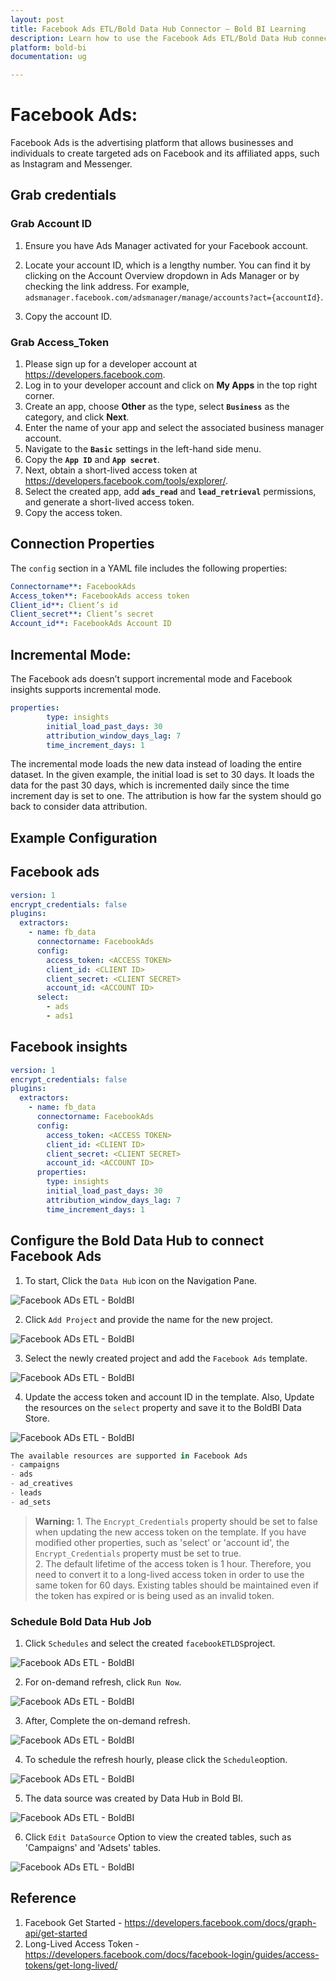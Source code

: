 ```yaml
---
layout: post
title: Facebook Ads ETL/Bold Data Hub Connector – Bold BI Learning
description: Learn how to use the Facebook Ads ETL/Bold Data Hub connectors in Bold BI Enterprise Edition. Discover simple steps to integrate data smoothly and make the most of your analytics.
platform: bold-bi
documentation: ug

---
```


# Facebook Ads:

Facebook Ads is the advertising platform that allows businesses and individuals to create targeted ads on Facebook and its affiliated apps, such as Instagram and Messenger.

## Grab credentials
### Grab Account ID

1. Ensure you have Ads Manager activated for your Facebook account.

2. Locate your account ID, which is a lengthy number. You can find it by clicking on the Account Overview dropdown in Ads Manager or by checking the link address. For example, ``adsmanager.facebook.com/adsmanager/manage/accounts?act={accountId}``.

3. Copy the account ID.

### Grab Access_Token

1. Please sign up for a developer account at https://developers.facebook.com.
2. Log in to your developer account and click on **My Apps** in the top right corner.
3. Create an app, choose **Other** as the type, select **`Business`** as the category, and click **Next**.
4. Enter the name of your app and select the associated business manager account.
5. Navigate to the **`Basic`** settings in the left-hand side menu.
6. Copy the **`App ID`** and **`App secret`**. 
7. Next, obtain a short-lived access token at https://developers.facebook.com/tools/explorer/.
8. Select the created app, add **`ads_read`** and **`lead_retrieval`** permissions, and generate a short-lived access token.
9. Copy the access token.

## Connection Properties

The `config` section in a YAML file includes the following properties:

```yaml
Connectorname**: FacebookAds
Access_token**: FacebookAds access token
Client_id**: Client’s id
Client_secret**: Client’s secret
Account_id**: FacebookAds Account ID
```
## Incremental Mode:
The Facebook ads doesn’t support incremental mode and Facebook insights supports incremental mode.
```yaml
properties:
        type: insights
        initial_load_past_days: 30
        attribution_window_days_lag: 7
        time_increment_days: 1
```
The incremental mode loads the new data instead of loading the entire dataset. In the given example, the initial load is set to 30 days. It loads the data for the past 30 days, which is incremented daily since the time increment day is set to one. The attribution is how far the system should go back to consider data attribution.

## Example Configuration

## Facebook ads

```yaml
version: 1
encrypt_credentials: false
plugins:
  extractors:
    - name: fb_data
      connectorname: FacebookAds
      config:
        access_token: <ACCESS TOKEN>
        client_id: <CLIENT ID>
        client_secret: <CLIENT SECRET>
        account_id: <ACCOUNT ID>
      select:
        - ads
        - ads1
```

## Facebook insights

```yaml
version: 1
encrypt_credentials: false
plugins:
  extractors:
    - name: fb_data
      connectorname: FacebookAds
      config:
        access_token: <ACCESS TOKEN>
        client_id: <CLIENT ID>
        client_secret: <CLIENT SECRET>
        account_id: <ACCOUNT ID>
      properties:
        type: insights
        initial_load_past_days: 30
        attribution_window_days_lag: 7
        time_increment_days: 1
```
## Configure the Bold Data Hub to connect Facebook Ads

  1. To start, Click the `Data Hub` icon on the Navigation Pane.

  ![Facebook ADs ETL - BoldBI](/static/assets/working-with-etl/images/clickdatahub.png#max-width=100%)

  2. Click `Add Project` and provide the name for the new project.
  
   ![Facebook ADs ETL - BoldBI](/static/assets/working-with-etl/images/fbads_AddProjectDataHub.png#max-width=100%)
  
  3. Select the newly created project and add the `Facebook Ads` template.

  ![Facebook ADs ETL - BoldBI](/static/assets/working-with-etl/images/fbads_TemplateDataHub.png#max-width=100%)
  
  4. Update the access token and account ID in the template. Also, Update the resources on the `select` property and save it to the BoldBI Data Store.

  ![Facebook ADs ETL - BoldBI](/static/assets/working-with-etl/images/fbads_UpdateDataHub.png#max-width=100%)

```js
The available resources are supported in Facebook Ads 
- campaigns 
- ads 
- ad_creatives 
- leads 
- ad_sets 
 ```

>**Warning:**
    1. The `Encrypt_Credentials` property should be set to false when updating the new access token on the template. If you have modified other properties, such as 'select' or 'account id', the `Encrypt_Credentials` property must be set to true.  
    2. The default lifetime of the access token is 1 hour. Therefore, you need to convert it to a long-lived access token in order to use the same token for 60 days. Existing tables should be maintained even if the token has expired or is being used as an invalid token. 

### Schedule Bold Data Hub Job

1. Click `Schedules` and select the created `facebookETLDS`project.

![Facebook ADs ETL - BoldBI](/static/assets/working-with-etl/images/fbads_SchedulleDataHub.png#max-width=100%)

2. For on-demand refresh, click `Run Now`.

![Facebook ADs ETL - BoldBI](/static/assets/working-with-etl/images/fbads_RunNowDataHub.png#max-width=100%)  

3. After, Complete the on-demand refresh.

![Facebook ADs ETL - BoldBI](/static/assets/working-with-etl/images/fbads_CompleteDataHub.png#max-width=100%)  

4. To schedule the refresh hourly, please click the `Schedule`option.

![Facebook ADs ETL - BoldBI](/static/assets/working-with-etl/images/fbads_RefreshScheduleDataHub.png#max-width=100%)  

5. The data source was created by Data Hub in Bold BI.

![Facebook ADs ETL - BoldBI](/static/assets/working-with-etl/images/fbads_DsCreatedDataHub.png#max-width=100%)  

6. Click `Edit DataSource` Option to view the created tables, such as 'Campaigns' and 'Adsets' tables.

![Facebook ADs ETL - BoldBI](/static/assets/working-with-etl/images/fbads_EditDatasourceDataHub.png#max-width=100%)  

## Reference

1. Facebook Get Started - https://developers.facebook.com/docs/graph-api/get-started 
2. Long-Lived Access Token - https://developers.facebook.com/docs/facebook-login/guides/access-tokens/get-long-lived/
